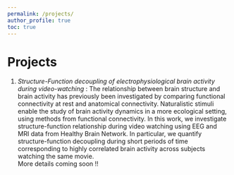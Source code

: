 ```yaml
---
permalink: /projects/
author_profile: true
toc: true
---
```


<h1> Projects </h1>

1. *Structure-Function decoupling of electrophysiological brain activity during video-watching* :
    The relationship between brain structure and brain activity has previously been investigated by comparing functional connectivity at rest and anatomical connectivity. Naturalistic stimuli enable the study of brain activity dynamics in a more ecological setting, using methods from functional connectivity. In this work, we investigate structure-function relationship during video watching using EEG and MRI data from Healthy Brain Network. In particular, we quantify structure-function decoupling during short periods of time corresponding to highly correlated brain activity across subjects watching the same movie.\
    More details coming soon !!
